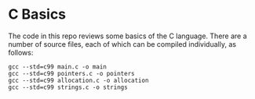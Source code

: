 # C Basics

The code in this repo reviews some basics of the C language.  There are a
number of source files, each of which can be compiled individually, as follows:
```
gcc --std=c99 main.c -o main
gcc --std=c99 pointers.c -o pointers
gcc --std=c99 allocation.c -o allocation
gcc --std=c99 strings.c -o strings
```
